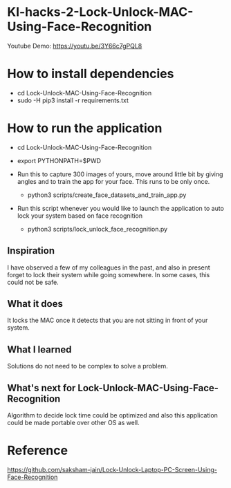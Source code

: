 # KI-hacks-2-Lock-Unlock-MAC-Using-Face-Recognition

Youtube Demo: https://youtu.be/3Y66c7gPQL8

# How to install dependencies
 - cd Lock-Unlock-MAC-Using-Face-Recognition
 - sudo -H pip3 install -r requirements.txt

# How to run the application
- cd Lock-Unlock-MAC-Using-Face-Recognition
- export PYTHONPATH=$PWD
- Run this to capture 300 images of yours, move around little bit by giving angles and to train the app for your face. This runs to be only once.
    - python3 scripts/create_face_datasets_and_train_app.py

- Run this script whenever you would like to launch the application to auto lock your system based on face recognition
    - python3 scripts/lock_unlock_face_recognition.py

## Inspiration
I have observed a few of my colleagues in the past, and also in present forget to lock their system while going somewhere. In some cases, this could not be safe.

## What it does
It locks the MAC once it detects that you are not sitting in front of your system.

## What I learned
Solutions do not need to be complex to solve a problem.

## What's next for Lock-Unlock-MAC-Using-Face-Recognition
Algorithm to decide lock time could be optimized and also this application could be made portable over other OS as well.

# Reference
https://github.com/saksham-jain/Lock-Unlock-Laptop-PC-Screen-Using-Face-Recognition



